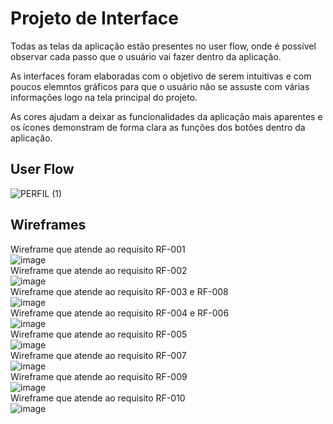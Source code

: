 
# Projeto de Interface
 
 Todas as telas da aplicação estão presentes no user flow, onde é possível observar cada passo que o usuário vai fazer dentro da aplicação. 
 
 As interfaces foram elaboradas com o objetivo de serem intuitivas e com poucos elemntos gráficos para que o usuário não se assuste com várias informações logo na tela principal do projeto.
 
 As cores ajudam a deixar as funcionalidades da aplicação mais aparentes e os ícones demonstram de forma clara as funções dos botôes dentro da aplicação.

## User Flow

![PERFIL (1)](https://user-images.githubusercontent.com/128331107/236634978-a52c9c19-ea9d-43ff-83cd-a25b3db8f1c3.png)

## Wireframes

Wireframe que atende ao requisito RF-001<br/>
![image](https://user-images.githubusercontent.com/85028195/236685340-8533dc69-4417-4e6b-b654-20d70fecfccd.png)<br/>
Wireframe que atende ao requisito RF-002<br/>
![image](https://user-images.githubusercontent.com/85028195/236685438-394ac81f-f3e9-4d4c-88a9-1a14005876d2.png)<br/>
Wireframe que atende ao requisito RF-003 e RF-008<br/>
![image](https://user-images.githubusercontent.com/85028195/236685824-36e3e4ef-0479-4cfe-a3c9-257d05e1dfc7.png)<br/>
Wireframe que atende ao requisito RF-004 e RF-006<br/>
![image](https://user-images.githubusercontent.com/85028195/236685901-e9066282-ad3d-4921-8084-f4b1a756fb4f.png)<br/>
Wireframe que atende ao requisito RF-005<br/>
![image](https://user-images.githubusercontent.com/85028195/236686327-b33b0796-2dd0-46ed-985e-fece2d5307fe.png)<br/>
Wireframe que atende ao requisito RF-007<br/>
![image](https://user-images.githubusercontent.com/85028195/236686398-82d130ff-3960-41be-a3b8-67831ee5c76c.png)<br/>
Wireframe que atende ao requisito RF-009<br/>
![image](https://user-images.githubusercontent.com/85028195/236686504-7240df0b-4b39-493a-a284-44f8d068f6fa.png)<br/>
Wireframe que atende ao requisito RF-010<br/>
![image](https://user-images.githubusercontent.com/85028195/236686544-c42ed0bb-ecee-40a3-9365-1be206658ab4.png)


